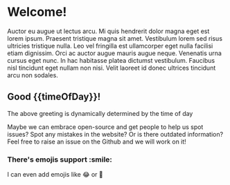 <h1> Welcome! </h1>

Auctor eu augue ut lectus arcu. Mi quis hendrerit dolor magna eget est lorem ipsum. Praesent tristique magna sit amet. Vestibulum lorem sed risus ultricies tristique nulla. Leo vel fringilla est ullamcorper eget nulla facilisi etiam dignissim. Orci ac auctor augue mauris augue neque. Venenatis urna cursus eget nunc. In hac habitasse platea dictumst vestibulum. Faucibus nisl tincidunt eget nullam non nisi. Velit laoreet id donec ultrices tincidunt arcu non sodales.

<h2> Good {{timeOfDay}}! </h2>

The above greeting is dynamically determined by the time of day

Maybe we can embrace open-source and get people to help us spot issues?
Spot any mistakes in the website? Or is there outdated information? Feel free to raise an issue on the Github and we will work on it!

<h3> There's emojis support :smile: </h3>

I can even add emojis like :joy: or :100:






